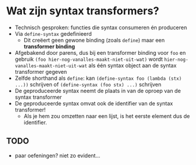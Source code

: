 # Wat zijn syntax transformers?
- Technisch gesproken: functies die syntax consumeren én produceren
- Via `define-syntax` gedefinieerd
  - Dit creëert geen gewone binding (zoals `define`) maar een **transformer binding**
- Afgebakend door parens, dus bij een transformer binding voor `foo` en gebruik `(foo hier-nog-vanalles-maakt-niet-uit-wat)` wordt `hier-nog-vanalles-maakt-niet-uit-wat` als één syntax object aan de syntax transformer gegeven
- Zelfde shorthand als `define`: kan `(define-syntax foo (lambda (stx) ...))` schrijven of `(define-syntax (foo stx) ...)` schrijven
- De geproduceerde syntax neemt de plaats in van de oproep van de syntax transformer
- De geproduceerde syntax omvat ook de identifier van de syntax transformer!
  - Als je hem zou omzetten naar een lijst, is het eerste element dus de identifier.

## TODO
- paar oefeningen? niet zo evident...
